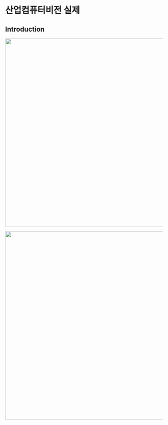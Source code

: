# **산업컴퓨터비전 실제** 

## Introduction
 
<p align="left" margin=100>  <img src="https://github.com/kjj3436/industrial-AI/blob/master/images/2021-2학기산업컴퓨터비전실제강의계획서_1.png"  width="900" height="600"> </p>
<p align="left" margin=100>  <img src="https://github.com/kjj3436/industrial-AI/blob/master/images/2021-2학기산업컴퓨터비전실제강의계획서_2.png"  width="900" height="600"> </p>
